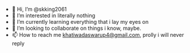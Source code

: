 - 👋 Hi, I’m @skking2061
- 👀 I’m interested in literally nothing
- 🌱 I’m currently learning everything that i lay my eyes on
- 💞️ I’m looking to collaborate on things i know, maybe.
- 📫 How to reach me khatiwadaswarup4@gmail.com, prolly i will never reply

<!---
skking2061/skking2061 is a ✨ special ✨ repository because its `README.md` (this file) appears on your GitHub profile.
You can click the Preview link to take a look at your changes.
--->
